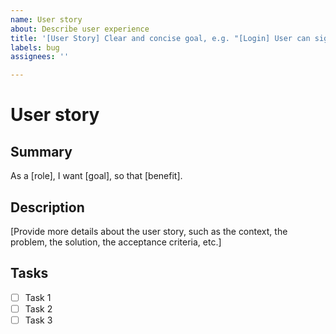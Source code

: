 ```yaml
---
name: User story
about: Describe user experience 
title: '[User Story] Clear and concise goal, e.g. "[Login] User can sign up, sign in, and sign out with email or social media account"'
labels: bug
assignees: ''

---
```


# User story

## Summary

As a [role], I want [goal], so that [benefit].

## Description

[Provide more details about the user story, such as the context, the problem, the solution, the acceptance criteria, etc.]

## Tasks

- [ ] Task 1
- [ ] Task 2
- [ ] Task 3
